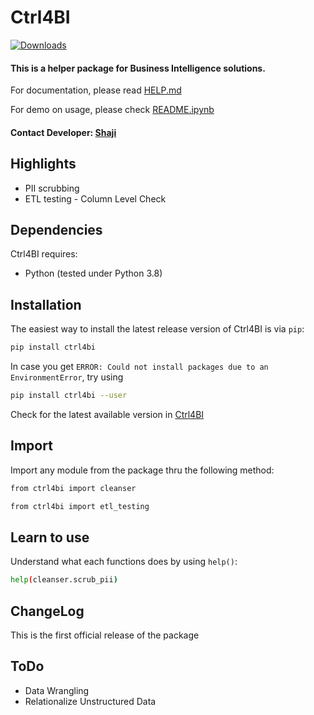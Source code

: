 # Ctrl4BI 
[![Downloads](http://pepy.tech/badge/ctrl4bi)](http://pepy.tech/project/ctrl4bi)

#### This is a helper package for Business Intelligence solutions.

For documentation, please read [HELP.md](https://github.com/vkreat-tech/ctrl4bi/blob/master/HELP.md)

For demo on usage, please check [README.ipynb](https://github.com/vkreat-tech/ctrl4bi/blob/master/README.ipynb)


#### Contact Developer: [Shaji](https://www.linkedin.com/in/shaji-james/)

## Highlights
- PII scrubbing
- ETL testing - Column Level Check

## Dependencies

Ctrl4BI requires:

* Python (tested under Python 3.8)

## Installation

The easiest way to install the latest release version of Ctrl4BI is via ```pip```:
```bash
pip install ctrl4bi
```
In case you get ```ERROR: Could not install packages due to an EnvironmentError```, try using
```bash
pip install ctrl4bi --user
```
Check for the latest available version in [Ctrl4BI](https://pypi.org/project/ctrl4bi/)

## Import

Import any module from the package thru the following method:
```bash
from ctrl4bi import cleanser
```
```bash
from ctrl4bi import etl_testing
```

## Learn to use

Understand what each functions does by using ```help()```:
```bash
help(cleanser.scrub_pii)
```

## ChangeLog

This is the first official release of the package

## ToDo

- Data Wrangling
- Relationalize Unstructured Data
